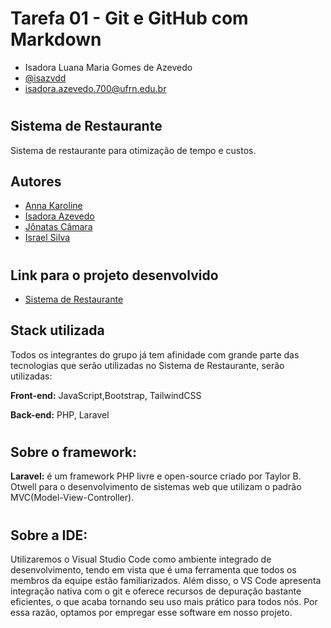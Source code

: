 # Tarefa 01 - Git e GitHub com Markdown

* Isadora Luana Maria Gomes de Azevedo
* [@isazvdd](https://github.com/isazvdd)
* isadora.azevedo.700@ufrn.edu.br
#
## Sistema de Restaurante

Sistema de restaurante para otimização de tempo e custos. 


## Autores

- [Anna Karoline](https://github.com/OliveiraAnna99)
- [Isadora Azevedo](https://github.com/isazvdd)
- [Jônatas Câmara](https://github.com/JohnnyArleKing)
- [Israel Silva](https://github.com/israelsilva282)

#
## Link para o projeto desenvolvido

- [Sistema de Restaurante](https://github.com/OliveiraAnna99/es-sigres)

## Stack utilizada

Todos os integrantes do grupo já tem afinidade com grande parte das tecnologias que serão utilizadas no Sistema de Restaurante, serão utilizadas:

**Front-end:** JavaScript,Bootstrap, TailwindCSS

**Back-end:** PHP, Laravel


#
 ## Sobre o framework: 

**Laravel:** é um framework PHP livre e open-source criado por Taylor B. Otwell para o desenvolvimento de sistemas web que utilizam o padrão MVC(Model-View-Controller).
#
## Sobre a IDE:

Utilizaremos o Visual Studio Code como ambiente integrado de desenvolvimento, tendo em vista que é uma ferramenta que todos os membros da equipe estão familiarizados. Além disso, o VS Code apresenta integração nativa com o git e oferece recursos de depuração bastante eficientes, o que acaba tornando seu uso mais prático para todos nós. Por essa razão, optamos por empregar esse software em nosso projeto.


